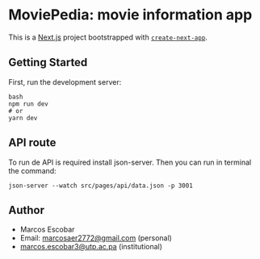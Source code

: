 # MoviePedia: movie information app

This is a [Next.js](https://nextjs.org/) project bootstrapped with [`create-next-app`](https://github.com/vercel/next.js/tree/canary/packages/create-next-app).

## Getting Started

First, run the development server:

```
bash
npm run dev
# or
yarn dev
```

## API route

To run de API is required install json-server.
Then you can run in terminal the command:

```
json-server --watch src/pages/api/data.json -p 3001
```

## Author

- Marcos Escobar
- Email: marcosaer2772@gmail.com (personal)
- marcos.escobar3@utp.ac.pa (institutional)
